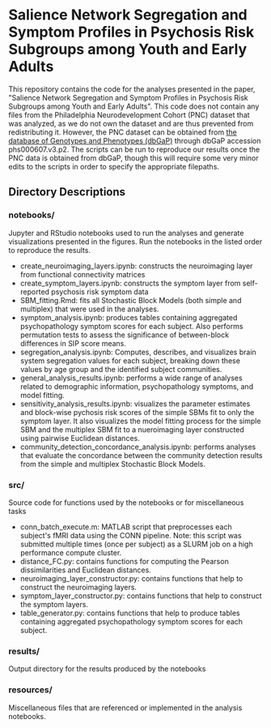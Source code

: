 # Salience Network Segregation and Symptom Profiles in Psychosis Risk Subgroups among Youth and Early Adults
This repository contains the code for the analyses presented in the paper, "Salience Network Segregation and Symptom Profiles in Psychosis Risk Subgroups among Youth and Early Adults". This code does not contain any files from the Philadelphia Neurodevelopment Cohort (PNC) dataset that was analyzed, as we do not own the dataset and are thus prevented from redistributing it. However, the PNC dataset can be obtained from [the database of Genotypes and Phenotypes (dbGaP)](http://www.ncbi.nlm.nih.gov/sites/entrez?db=gap) through dbGaP accession phs000607.v3.p2. The scripts can be run to reproduce our results once the PNC data is obtained from dbGaP, though this will require some very minor edits to the scripts in order to specify the appropriate filepaths.

## Directory Descriptions

### notebooks/
Jupyter and RStudio notebooks used to run the analyses and generate visualizations presented in the figures. Run the notebooks in the listed order to reproduce the results.
* create_neuroimaging_layers.ipynb: constructs the neuroimaging layer from functional connectivity matrices
* create_symptom_layers.ipynb: constructs the symptom layer from self-reported psychosis risk symptom data
* SBM_fitting.Rmd: fits all Stochastic Block Models (both simple and multiplex) that were used in the analyses.
* symptom_analysis.ipynb: produces tables containing aggregated psychopathology symptom scores for each subject. Also performs permutation tests to assess the significance of between-block differences in SIP score means.
* segregation_analysis.ipynb: Computes, describes, and visualizes brain system segregation values for each subject, breaking down these values by age group and the identified subject communities.
* general_analysis_results.ipynb: performs a wide range of analyses related to demographic information, psychopathology symptoms, and model fitting.
* sensitivity_analysis_results.ipynb: visualizes the parameter estimates and block-wise pychosis risk scores of the simple SBMs fit to only the symptom layer. It also visualizes the model fitting process for the simple SBM and the multiplex SBM fit to a nueroimaging layer constructed using pairwise Euclidean distances.
* community_detection_concordance_analysis.ipynb: performs analyses that evaluate the concordance between the community detection results from the simple and multiplex Stochastic Block Models.

### src/
Source code for functions used by the notebooks or for miscellaneous tasks
* conn_batch_execute.m: MATLAB script that preprocesses each subject's fMRI data using the CONN pipeline. Note: this script was submitted multiple times (once per subject) as a SLURM job on a high performance compute cluster.
* distance_FC.py: contains functions for computing the Pearson dissimilarities and Euclidean distances.
* neuroimaging_layer_constructor.py: contains functions that help to construct the neuroimaging layers.
* symptom_layer_constructor.py: contains functions that help to construct the symptom layers.
* table_generator.py: contains functions that help to produce tables containing aggregated psychopathology symptom scores for each subject.

### results/
Output directory for the results produced by the notebooks

### resources/
Miscellaneous files that are referenced or implemented in the analysis notebooks.
